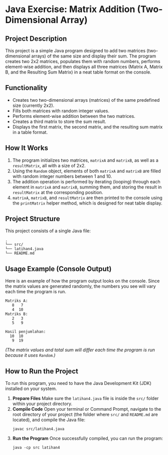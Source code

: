 # Java Exercise: Matrix Addition (Two-Dimensional Array)
## Project Description
This project is a simple Java program designed to add two matrices (two-dimensional arrays) of the same size and display their sum. The program creates two 2x2 matrices, populates them with random numbers, performs element-wise addition, and then displays all three matrices (Matrix A, Matrix B, and the Resulting Sum Matrix) in a neat table format on the console.
## Functionality
* Creates two two-dimensional arrays (matrices) of the same predefined size (currently 2x2).
* Fills both matrices with random integer values.
* Performs element-wise addition between the two matrices.
* Creates a third matrix to store the sum result.
* Displays the first matrix, the second matrix, and the resulting sum matrix in a table format.
## How It Works
1.  The program initializes two matrices, `matrixA` and `matrixB`, as well as a `resultMatrix`, all with a size of 2x2.
2.  Using the `Random` object, elements of both `matrixA` and `matrixB` are filled with random integer numbers between 1 and 10.
3.  The addition operation is performed by iterating (looping) through each element in `matrixA` and `matrixB`, summing them, and storing the result in `resultMatrix` at the corresponding position.
4.  `matrixA`, `matrixB`, and `resultMatrix` are then printed to the console using the `printMatrix` helper method, which is designed for neat table display.
## Project Structure
This project consists of a single Java file:
```
.
└── src/
└── latihan4.java
└── README.md
```
## Usage Example (Console Output)
Here is an example of how the program output looks on the console. Since the matrix values are generated randomly, the numbers you see will vary each time the program is run.
```
Matriks A: 
   8   7
   4  10
Matriks B: 
   2   3
   5   9

Hasil penjumlahan:
  10  10
   9  19
```
*(The matrix values and total sum will differ each time the program is run because it uses `Random`.)*
## How to Run the Project
To run this program, you need to have the Java Development Kit (JDK) installed on your system.
1.  **Prepare Files**
    Make sure the `latihan4.java` file is inside the `src/` folder within your project directory.
2.  **Compile Code**
    Open your terminal or Command Prompt, navigate to the root directory of your project (the folder where `src/` and `README.md` are located), and compile the Java file:
    ```
    javac src/latihan4.java
    ```
3.  **Run the Program**
    Once successfully compiled, you can run the program:
    ```
    java -cp src latihan4
    ```
